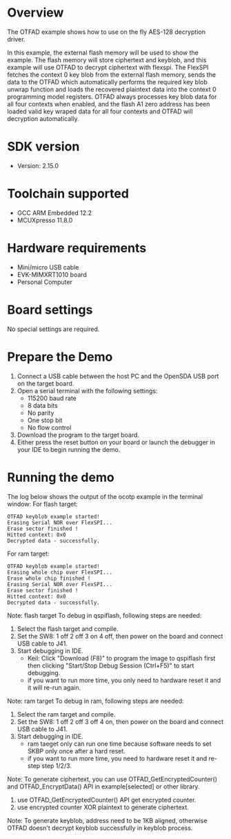 Overview
========

The OTFAD example shows how to use on the fly AES-128 decryption driver.

In this example, the external flash memory will be used to show the example.
The flash memory will store ciphertext and keyblob, and this example will use OTFAD to decrypt ciphertext with flexspi.
The FlexSPI fetches the context 0 key blob from the external flash memory, sends the data to the OTFAD which automatically
performs the required key blob unwrap function and loads the recovered plaintext data into the context 0 programming model registers.
OTFAD always processes key blob data for all four contexts when enabled, and the flash A1 zero address has been loaded valid key wraped data
for all four contexts and OTFAD will decryption automatically.

SDK version
===========
- Version: 2.15.0

Toolchain supported
===================
- GCC ARM Embedded  12.2
- MCUXpresso  11.8.0

Hardware requirements
=====================
- Mini/micro USB cable
- EVK-MIMXRT1010 board
- Personal Computer

Board settings
==============
No special settings are required.

Prepare the Demo
================
1.  Connect a USB cable between the host PC and the OpenSDA USB port on the target board. 
2.  Open a serial terminal with the following settings:
    - 115200 baud rate
    - 8 data bits
    - No parity
    - One stop bit
    - No flow control
3.  Download the program to the target board.
4.  Either press the reset button on your board or launch the debugger in your IDE to begin running the demo.

Running the demo
================
The log below shows the output of the ocotp example in the terminal window:
For flash target:
~~~~~~~~~~~~~~~~~~~~~~~~~~~~~~~~~~~
OTFAD keyblob example started!
Erasing Serial NOR over FlexSPI...
Erase sector finished !
Hitted context: 0x0
Decrypted data - successfully. 

~~~~~~~~~~~~~~~~~~~~~~~~~~~~~~~~~~~
For ram target:
~~~~~~~~~~~~~~~~~~~~~~~~~~~~~~~~~~~
OTFAD keyblob example started!
Erasing whole chip over FlexSPI...
Erase whole chip finished !
Erasing Serial NOR over FlexSPI...
Erase sector finished !
Hitted context: 0x0
Decrypted data - successfully. 

~~~~~~~~~~~~~~~~~~~~~~~~~~~~~~~~~~~

Note: flash target
To debug in qspiflash, following steps are needed:
1. Select the flash target and compile.
2. Set the SW8: 1 off 2 off 3 on 4 off, then power on the board and connect USB cable to J41.
3. Start debugging in IDE.
   - Keil: Click "Download (F8)" to program the image to qspiflash first then clicking "Start/Stop Debug Session (Ctrl+F5)" to start debugging.
   - if you want to run more time, you only need to hardware reset it and it will re-run again.

Note: ram target
To debug in ram, following steps are needed:
1. Select the ram target and compile.
2. Set the SW8: 1 off 2 off 3 off 4 on, then power on the board and connect USB cable to J41.
3. Start debugging in IDE.
    - ram taeget only can run one time because software needs to set SKBP only once after a hard reset.
    - if you want to run more time, you need to hardware reset it and re-step step 1/2/3.


Note:
To generate ciphertext, you can use OTFAD_GetEncryptedCounter() and OTFAD_EncryptData() API in example[selected] or other library.
1. use OTFAD_GetEncryptedCounter() API get encrypted counter.
2. use encrypted counter XOR plaintext to generate ciphertext.

Note:
To generate keyblob, address need to be 1KB aligned, otherwise OTFAD doesn't decrypt keyblob successfully in keyblob process.
